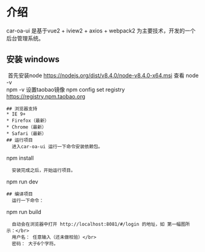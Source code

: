 # 介绍
  car-oa-ui 是基于vue2 + iview2 + axios + webpack2 为主要技术，开发的一个后台管理系统。</br>

## 安装  windows
  首先安装node https://nodejs.org/dist/v8.4.0/node-v8.4.0-x64.msi
  查看 node -v    
       npm -v
  设置taobao镜像 npm config set registry https://registry.npm.taobao.org 


```
## 浏览器支持
* IE 9+
* Firefox（最新）
* Chrome（最新）
* Safari（最新）
## 运行项目
  进入car-oa-ui 运行一下命令安装依赖包。
```
npm install
```
  安装完成之后，开始运行项目。
```
npm run dev 
```
## 编译项目
  运行一下命令：
```
npm run build
```
  自动会在浏览器中打开 http://localhost:8081/#/login 的地址，如 第一幅图所示：</br>
  用户名： 任意输入（还未做校验）</br>
  密码： 大于6个字符。
